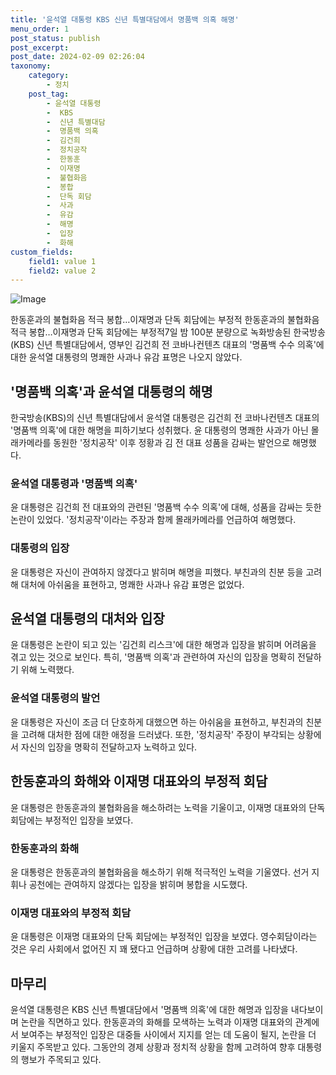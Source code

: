 ```yaml
---
title: '윤석열 대통령 KBS 신년 특별대담에서 명품백 의혹 해명'
menu_order: 1
post_status: publish
post_excerpt: 
post_date: 2024-02-09 02:26:04
taxonomy:
    category:
        - 정치
    post_tag:
        - 윤석열 대통령
        -  KBS
        -  신년 특별대담
        -  명품백 의혹
        -  김건희
        -  정치공작
        -  한동훈
        -  이재명
        -  불협화음
        -  봉합
        -  단독 회담
        -  사과
        -  유감
        -  해명
        -  입장
        -  화해
custom_fields:
    field1: value 1
    field2: value 2
---
```


![Image](https://imgnews.pstatic.net/image/002/2024/02/08/0002318910_001_20240208020200999.jpg?type=w647)

한동훈과의 불협화음 적극 봉합…이재명과 단독 회담에는 부정적 
한동훈과의 불협화음 적극 봉합…이재명과 단독 회담에는 부정적7일 밤 100분 분량으로 녹화방송된 한국방송(KBS) 신년 특별대담에서, 영부인 김건희 전 코바나컨텐츠 대표의 '명품백 수수 의혹'에 대한 윤석열 대통령의 명쾌한 사과나 유감 표명은 나오지 않았다. 
## '명품백 의혹'과 윤석열 대통령의 해명
한국방송(KBS)의 신년 특별대담에서 윤석열 대통령은 김건희 전 코바나컨텐츠 대표의 '명품백 의혹'에 대한 해명을 피하기보다 성취했다. 윤 대통령의 명쾌한 사과가 아닌 몰래카메라를 동원한 '정치공작' 이후 정황과 김 전 대표 성품을 감싸는 발언으로 해명했다. 
### 윤석열 대통령과 '명품백 의혹'
윤 대통령은 김건희 전 대표와의 관련된 '명품백 수수 의혹'에 대해, 성품을 감싸는 듯한 논란이 있었다. '정치공작'이라는 주장과 함께 몰래카메라를 언급하여 해명했다. 
### 대통령의 입장
윤 대통령은 자신이 관여하지 않겠다고 밝히며 해명을 피했다. 부친과의 친분 등을 고려해 대처에 아쉬움을 표현하고, 명쾌한 사과나 유감 표명은 없었다.
## 윤석열 대통령의 대처와 입장
윤 대통령은 논란이 되고 있는 '김건희 리스크'에 대한 해명과 입장을 밝히며 어려움을 겪고 있는 것으로 보인다. 특히, '명품백 의혹'과 관련하여 자신의 입장을 명확히 전달하기 위해 노력했다.
### 윤석열 대통령의 발언
윤 대통령은 자신이 조금 더 단호하게 대했으면 하는 아쉬움을 표현하고, 부친과의 친분을 고려해 대처한 점에 대한 애정을 드러냈다. 또한, '정치공작' 주장이 부각되는 상황에서 자신의 입장을 명확히 전달하고자 노력하고 있다. 
## 한동훈과의 화해와 이재명 대표와의 부정적 회담
윤 대통령은 한동훈과의 불협화음을 해소하려는 노력을 기울이고, 이재명 대표와의 단독 회담에는 부정적인 입장을 보였다. 
### 한동훈과의 화해
윤 대통령은 한동훈과의 불협화음을 해소하기 위해 적극적인 노력을 기울였다. 선거 지휘나 공천에는 관여하지 않겠다는 입장을 밝히며 봉합을 시도했다.
### 이재명 대표와의 부정적 회담
윤 대통령은 이재명 대표와의 단독 회담에는 부정적인 입장을 보였다. 영수회담이라는 것은 우리 사회에서 없어진 지 꽤 됐다고 언급하며 상황에 대한 고려를 나타냈다.
## 마무리
윤석열 대통령은 KBS 신년 특별대담에서 '명품백 의혹'에 대한 해명과 입장을 내다보이며 논란을 직면하고 있다. 한동훈과의 화해를 모색하는 노력과 이재명 대표와의 관계에서 보여주는 부정적인 입장은 대중들 사이에서 지지를 얻는 데 도움이 될지, 논란을 더 키울지 주목받고 있다. 그동안의 경제 상황과 정치적 상황을 함께 고려하여 향후 대통령의 행보가 주목되고 있다.
